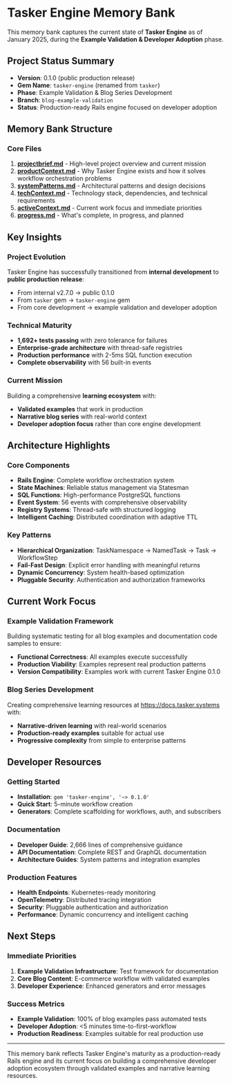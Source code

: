 # Tasker Engine Memory Bank

This memory bank captures the current state of **Tasker Engine** as of January 2025, during the **Example Validation & Developer Adoption** phase.

## Project Status Summary
- **Version**: 0.1.0 (public production release)
- **Gem Name**: `tasker-engine` (renamed from `tasker`)
- **Phase**: Example Validation & Blog Series Development
- **Branch**: `blog-example-validation`
- **Status**: Production-ready Rails engine focused on developer adoption

## Memory Bank Structure

### Core Files
1. **[projectbrief.md](projectbrief.md)** - High-level project overview and current mission
2. **[productContext.md](productContext.md)** - Why Tasker Engine exists and how it solves workflow orchestration problems
3. **[systemPatterns.md](systemPatterns.md)** - Architectural patterns and design decisions
4. **[techContext.md](techContext.md)** - Technology stack, dependencies, and technical requirements
5. **[activeContext.md](activeContext.md)** - Current work focus and immediate priorities
6. **[progress.md](progress.md)** - What's complete, in progress, and planned

## Key Insights

### Project Evolution
Tasker Engine has successfully transitioned from **internal development** to **public production release**:
- From internal v2.7.0 → public 0.1.0
- From `tasker` gem → `tasker-engine` gem
- From core development → example validation and developer adoption

### Technical Maturity
- **1,692+ tests passing** with zero tolerance for failures
- **Enterprise-grade architecture** with thread-safe registries
- **Production performance** with 2-5ms SQL function execution
- **Complete observability** with 56 built-in events

### Current Mission
Building a comprehensive **learning ecosystem** with:
- **Validated examples** that work in production
- **Narrative blog series** with real-world context
- **Developer adoption focus** rather than core engine development

## Architecture Highlights

### Core Components
- **Rails Engine**: Complete workflow orchestration system
- **State Machines**: Reliable status management via Statesman
- **SQL Functions**: High-performance PostgreSQL functions
- **Event System**: 56 events with comprehensive observability
- **Registry Systems**: Thread-safe with structured logging
- **Intelligent Caching**: Distributed coordination with adaptive TTL

### Key Patterns
- **Hierarchical Organization**: TaskNamespace → NamedTask → Task → WorkflowStep
- **Fail-Fast Design**: Explicit error handling with meaningful returns
- **Dynamic Concurrency**: System health-based optimization
- **Pluggable Security**: Authentication and authorization frameworks

## Current Work Focus

### Example Validation Framework
Building systematic testing for all blog examples and documentation code samples to ensure:
- **Functional Correctness**: All examples execute successfully
- **Production Viability**: Examples represent real production patterns
- **Version Compatibility**: Examples work with current Tasker Engine 0.1.0

### Blog Series Development
Creating comprehensive learning resources at https://docs.tasker.systems with:
- **Narrative-driven learning** with real-world scenarios
- **Production-ready examples** suitable for actual use
- **Progressive complexity** from simple to enterprise patterns

## Developer Resources

### Getting Started
- **Installation**: `gem 'tasker-engine', '~> 0.1.0'`
- **Quick Start**: 5-minute workflow creation
- **Generators**: Complete scaffolding for workflows, auth, and subscribers

### Documentation
- **Developer Guide**: 2,666 lines of comprehensive guidance
- **API Documentation**: Complete REST and GraphQL documentation
- **Architecture Guides**: System patterns and integration examples

### Production Features
- **Health Endpoints**: Kubernetes-ready monitoring
- **OpenTelemetry**: Distributed tracing integration
- **Security**: Pluggable authentication and authorization
- **Performance**: Dynamic concurrency and intelligent caching

## Next Steps

### Immediate Priorities
1. **Example Validation Infrastructure**: Test framework for documentation
2. **Core Blog Content**: E-commerce workflow with validated examples
3. **Developer Experience**: Enhanced generators and error messages

### Success Metrics
- **Example Validation**: 100% of blog examples pass automated tests
- **Developer Adoption**: <5 minutes time-to-first-workflow
- **Production Readiness**: Examples suitable for real production use

---

This memory bank reflects Tasker Engine's maturity as a production-ready Rails engine and its current focus on building a comprehensive developer adoption ecosystem through validated examples and narrative learning resources.
